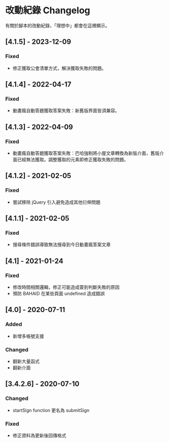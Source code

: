 # 改動紀錄 Changelog

有關於腳本的改動紀錄，「理想中」都會在這裡顯示。

## [4.1.5] - 2023-12-09
### Fixed
- 修正獲取公會清單方式，解決獲取失敗的問題。

## [4.1.4] - 2022-04-17
### Fixed
- 動畫瘋自動答題獲取答案失敗：新舊版界面皆須兼容。

## [4.1.3] - 2022-04-09
### Fixed
- 動畫瘋自動答題獲取答案失敗：巴哈強制將小屋文章轉換為新版介面，舊版介面已經無法獲取。調整獲取的元素即修正獲取失敗的問題。

## [4.1.2] - 2021-02-05
### Fixed
- 嘗試移除 jQuery 引入避免造成其他衍伸問題

## [4.1.1] - 2021-02-05
### Fixed
- 搜尋條件錯誤導致無法搜尋到今日動畫瘋答案文章

## [4.1] - 2021-01-24
### Fixed
- 修改時間相關邏輯，修正可能造成簽到判斷失敗的原因
- 預防 BAHAID 在某些頁面 undefined 造成錯誤

## [4.0] - 2020-07-11

### Added
- 新增多帳號支援

### Changed
- 翻新大量函式
- 翻新介面

## [3.4.2.6] - 2020-07-10

### Changed
- startSign function 更名為 submitSign

### Fixed
- 修正資料為更新後回傳格式

